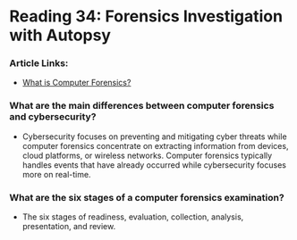 # Reading 34: Forensics Investigation with Autopsy 

### Article Links: 
- [ What is Computer Forensics?](https://www.wgu.edu/blog/computer-forensics2004.html)

### What are the main differences between computer forensics and cybersecurity?
- Cybersecurity focuses on preventing and mitigating cyber threats while computer forensics concentrate on extracting information from devices, cloud platforms, or wireless networks. Computer forensics typically handles events that have already occurred while cybersecurity focuses more on real-time.
### What are the six stages of a computer forensics examination?
- The six stages of readiness, evaluation, collection, analysis, presentation, and review. 